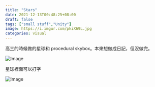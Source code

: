 ```yaml
---
title: "Stars"
date: 2021-12-13T00:48:25+08:00
draft: false
tags: ["small stuff","Unity"]
image: https://i.imgur.com/pkiX69L.jpg
categories: visual
---
```


高三的時候做的星球和 procedural skybox。本來想做成日記，但沒做完。


![Image](https://i.imgur.com/pkiX69L.jpg#center)

星球裡面可以打字

![Image](https://i.imgur.com/1JTg8Hi.jpg#center)